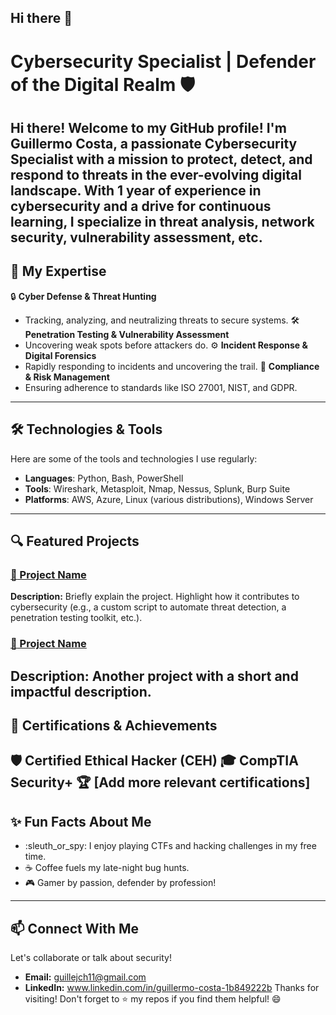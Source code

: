 ## Hi there 👋

#  Cybersecurity Specialist | Defender of the Digital Realm :shield:
Hi there! Welcome to my GitHub profile! I'm Guillermo Costa, a passionate **Cybersecurity Specialist** with a mission to protect, detect, and respond to threats in the ever-evolving digital landscape. With 1 year of experience in cybersecurity and a drive for continuous learning, I specialize in threat analysis, network security, vulnerability assessment, etc.
---
## :star2: My Expertise
:lock: **Cyber Defense & Threat Hunting**
- Tracking, analyzing, and neutralizing threats to secure systems.
:hammer_and_wrench: **Penetration Testing & Vulnerability Assessment**
- Uncovering weak spots before attackers do.
:gear: **Incident Response & Digital Forensics**
- Rapidly responding to incidents and uncovering the trail.
:scroll: **Compliance & Risk Management**
- Ensuring adherence to standards like ISO 27001, NIST, and GDPR.
---
## :hammer_and_wrench: Technologies & Tools
Here are some of the tools and technologies I use regularly:
- **Languages**: Python, Bash, PowerShell
- **Tools**: Wireshark, Metasploit, Nmap, Nessus, Splunk, Burp Suite
- **Platforms**: AWS, Azure, Linux (various distributions), Windows Server
---
## :mag: Featured Projects
### [:file_folder: Project Name](https://github.com/your-profile/your-project-link)
**Description:** Briefly explain the project. Highlight how it contributes to cybersecurity (e.g., a custom script to automate threat detection, a penetration testing toolkit, etc.).
### [:file_folder: Project Name](https://github.com/your-profile/your-project-link)
**Description:** Another project with a short and impactful description.
---
## :rocket: Certifications & Achievements
:shield: **Certified Ethical Hacker (CEH)**
:mortar_board: **CompTIA Security+**
:trophy: **[Add more relevant certifications]**
---
## :sparkles: Fun Facts About Me
- :sleuth_or_spy: I enjoy playing CTFs and hacking challenges in my free time.
- :coffee: Coffee fuels my late-night bug hunts.
- :video_game: Gamer by passion, defender by profession!
---
## :mailbox: Connect With Me
Let's collaborate or talk about security!
- **Email:** guillejch11@gmail.com
- **LinkedIn:** www.linkedin.com/in/guillermo-costa-1b849222b
Thanks for visiting! Don't forget to :star: my repos if you find them helpful! :smile:
